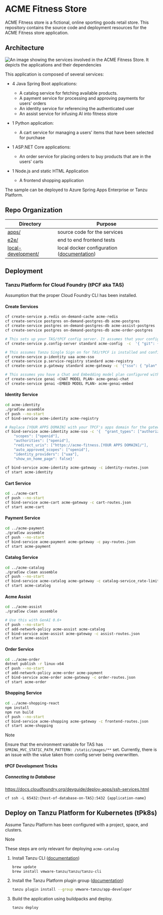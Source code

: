 # ACME Fitness Store

ACME Fitness store is a fictional, online sporting goods retail store. This repository contains the source code and
deployment resources for the ACME Fitness store application.

## Architecture

![An image showing the services involved in the ACME Fitness Store. It depicts the applications and their dependencies](media/acme-fitness-store-architecture.png)

This application is composed of several services:

* 4 Java Spring Boot applications:
    - A catalog service for fetching available products.
    - A payment service for processing and approving payments for users' orders
    - An identity service for referencing the authenticated user
    - An assist service for infusing AI into fitness store

* 1 Python application:
    - A cart service for managing a users' items that have been selected for purchase

* 1 ASP.NET Core applications:
    - An order service for placing orders to buy products that are in the users' carts

* 1 Node.js and static HTML Application
    - A frontend shopping application

The sample can be deployed to Azure Spring Apps Enterprise or Tanzu Platform.

## Repo Organization

| Directory                                 | Purpose                                                                     |
|-------------------------------------------|-----------------------------------------------------------------------------|
| [apps/](./apps)                           | source code for the services                                                |
| [e2e/](./e2e)                             | end to end frontend tests                                                   |
| [local-development/](./local-development) | local docker configuration ([documentation](./local-development/README.md)) |

## Deployment

### Tanzu Platform for Cloud Foundry (tPCF aka TAS)

Assumption that the proper Cloud Foundry CLI has been installed.

#### Create Services

```bash
cf create-service p.redis on-demand-cache acme-redis 
cf create-service postgres on-demand-postgres-db acme-postgres
cf create-service postgres on-demand-postgres-db acme-assist-postgres
cf create-service postgres on-demand-postgres-db acme-order-postgres       

# This sets up your TAS/tPCF config server. It assumes that your config files are located at <this-repository-url> in the branch config (label) under the directory config (searchPaths). You can checkout the branch to see the structure if you like.
cf create-service p.config-server standard acme-config  -c  '{ "git": { "uri": "<this-repository-url>", "label": "config", "searchPaths": "config" } }'

# This assumes Tanzu Single Sign on for TAS/tPCF is installed and configured against UAA.  You can also use other identity providers if you change the plan and binding below.
cf create-service p-identity uaa acme-sso   
cf create-service p.service-registry standard acme-registry  
cf create-service p.gateway standard acme-gateway -c '{"sso": { "plan": "uaa", "scopes": ["openid", "profile", "email"] }, "host": "acme-fitness" ,"cors": { "allowed-origins": [ "*" ] }}'

# This assumes you have a Chat and Embedding model plan configured with GenAI for Tanzu Platform v0.6+
cf create-service genai <CHAT MODEL PLAN> acme-genai-chat
cf create-service genai <EMBED MODEL PLAN> acme-genai-embed
```

#### Identity Service

```bash
cd acme-identity
./gradlew assemble
cf push --no-start
cf bind-service acme-identity acme-registry

# Replace [YOUR APPS DOMAIN] with your TPCF's apps domain for the gateway
cf bind-service acme-identity acme-sso -c '{  "grant_types": ["authorization_code"],
    "scopes": ["openid"],
    "authorities": ["openid"],
    "redirect_uris": ["https://acme-fitness.[YOUR APPS DOMAIN]/"],
    "auto_approved_scopes": ["openid"],
    "identity_providers": ["uaa"],
    "show_on_home_page": false}'
 
cf bind-service acme-identity acme-gateway -c identity-routes.json
cf start acme-identity

```

#### Cart Service

```bash
cd ../acme-cart
cf push --no-start
cf bind-service acme-cart acme-gateway -c cart-routes.json
cf start acme-cart
```

#### Payment Service

```bash
cd ../acme-payment
./gradlew assemble
cf push --no-start
cf bind-service acme-payment acme-gateway -c pay-routes.json
cf start acme-payment
```

#### Catalog Service

```bash
cd ../acme-catalog
./gradlew clean assemble
cf push --no-start
cf bind-service acme-catalog acme-gateway -c catalog-service_rate-limit.json
cf start acme-catalog
```

#### Acme Assist

```bash
cd ../acme-assist
./gradlew clean assemble

# Use this with GenAI 0.6+
cf push --no-start 
cf add-network-policy acme-assist acme-catalog
cf bind-service acme-assist acme-gateway -c assist-routes.json
cf start acme-assist
```

#### Order Service

```bash
cd ../acme-order
dotnet publish -r linux-x64
cf push --no-start
cf add-network-policy acme-order acme-payment
cf bind-service acme-order acme-gateway -c order-routes.json
cf start acme-order
```

#### Shopping Service

```bash
cd ../acme-shopping-react
npm install
npm run build
cf push --no-start
cf bind-service acme-shopping acme-gateway -c frontend-routes.json
cf start acme-shopping
```

> [!NOTE]  
> Ensure that the environment variable for TAS has `SPRING_MVC_STATIC_PATH_PATTERN: /static/images/**` set. Currently,
> there is an issue with the value taken from config server being overwritten.

#### tPCF Development Tricks

##### Connecting to Database

https://docs.cloudfoundry.org/devguide/deploy-apps/ssh-services.html

`cf ssh -L 65432:{host-of-database-on-TAS}:5432 {application-name}`

## Deploy on Tanzu Platform for Kubernetes (tPk8s)

Assume Tanzu Platform has been configured with a project, space, and clusters.

> [!NOTE]  
> These steps are only relevant for deploying `acme-catalog`

1. Install Tanzu CLI ([documentation](https://docs.vmware.com/en/VMware-Tanzu-CLI/1.4/tanzu-cli/index.html))
    ```bash
    brew update
    brew install vmware-tanzu/tanzu/tanzu-cli
    ```

2. Install the Tanzu Platform plugin
   group ([documentation](https://docs.vmware.com/en/VMware-Tanzu-CLI/1.4/tanzu-cli/tanzu-plugin.html#tanzu-plugin-install-8))
    ```bash
    tanzu plugin install --group vmware-tanzu/app-developer
    ```

3. Build the application using buildpacks and deploy.
    ```bash
    tanzu deploy
    ```